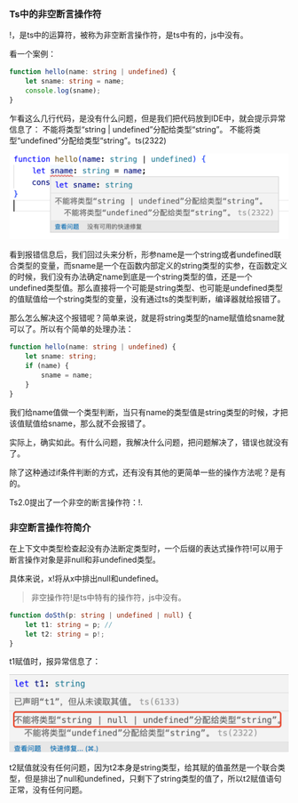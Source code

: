 ### Ts中的非空断言操作符

!，是ts中的运算符，被称为非空断言操作符，是ts中有的，js中没有。

看一个案例：

```ts
function hello(name: string | undefined) {
    let sname: string = name;
    console.log(sname);
}
```

乍看这么几行代码，是没有什么问题，但是我们把代码放到IDE中，就会提示异常信息了：
不能将类型“string | undefined”分配给类型“string”。
不能将类型“undefined”分配给类型“string”。ts(2322)

![ts中联合类型使用时抱异常信息](./images/i35.png)

看到报错信息后，我们回过头来分析，形参name是一个string或者undefined联合类型的变量，而sname是一个在函数内部定义的string类型的实参，在函数定义的时候，我们没有办法确定name到底是一个string类型的值，还是一个undefined类型值。那么直接将一个可能是string类型、也可能是undefined类型的值赋值给一个string类型的变量，没有通过ts的类型判断，编译器就给报错了。

那么怎么解决这个报错呢？简单来说，就是将string类型的name赋值给sname就可以了。所以有个简单的处理办法：

```ts
function hello(name: string | undefined) {
    let sname: string;
    if (name) {
        sname = name;
    }
}
```

我们给name值做一个类型判断，当只有name的类型值是string类型的时候，才把该值赋值给sname，那么就不会报错了。

实际上，确实如此。有什么问题，我解决什么问题，把问题解决了，错误也就没有了。

除了这种通过if条件判断的方式，还有没有其他的更简单一些的操作方法呢？是有的。

Ts2.0提出了一个非空的断言操作符：!.

### 非空断言操作符简介

在上下文中类型检查起没有办法断定类型时，一个后缀的表达式操作符!可以用于断言操作对象是非null和非undefined类型。

具体来说，x!将从x中排出null和undefined。

> 非空操作符!是ts中特有的操作符，js中没有。

```ts
function doSth(p: string | undefined | null) {
    let t1: string = p; // 
    let t2: string = p!;
}
```

t1赋值时，报异常信息了：

![不能将类型“string|null|undefined”分配给类型“string”](./images/i36.png)

t2赋值就没有任何问题，因为t2本身是string类型，给其赋的值虽然是一个联合类型，但是排出了null和undefined，只剩下了string类型的值了，所以t2赋值语句正常，没有任何问题。

